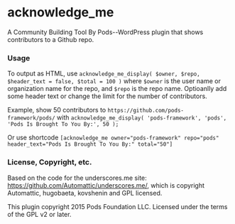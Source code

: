 # acknowledge_me
A Community Building Tool By Pods--WordPress plugin that shows contributors to a Github repo.

### Usage
To output as HTML, use `acknowledge_me_display( $owner, $repo, $header_text = false, $total = 100 )` where `$owner` is the user name or organization name for the repo, and `$repo` is the repo name. Optioanlly add some header text or change the limit for the number of contributors.

Example, show 50 contributors to `https://github.com/pods-framework/pods/` with `acknowledge_me_display( 'pods-framework', 'pods', 'Pods Is Brought To You By:', 50 );`

Or use shortcode `[acknowledge_me owner="pods-framework" repo="pods" header_text="Pods Is Brought To You By:" total="50"]`

### License, Copyright, etc.
Based on the code for the underscores.me site: https://github.com/Automattic/underscores.me/, which is copyright Automattic, hugobaeta, kovshenin and GPL licensed.

This plugin copyright 2015 Pods Foundation LLC. Licensed under the terms of the GPL v2 or later.
